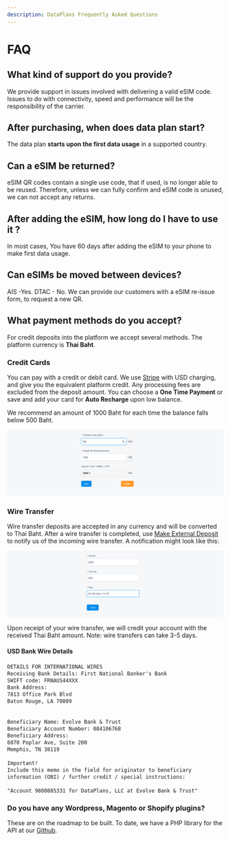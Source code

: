 ```yaml
---
description: DataPlans Frequently Asked Questions
---
```


# FAQ

## &#x20;What kind of support do you provide?

We provide support in issues involved with delivering a valid eSIM code.  Issues to do with connectivity, speed and performance will be the responsibility of the carrier.&#x20;

## After purchasing, when does data plan start?

The data plan **starts upon the first data usage** in a supported country.

## Can a eSIM be returned?

eSIM QR codes contain a single use code, that if used, is no longer able to be reused.  Therefore, unless we can fully confirm and eSIM code is unused, we can not accept any returns.&#x20;

## After adding the eSIM, how long do I have to use it ?

In most cases, You have 60 days after adding the eSIM to your phone to make first data usage.

## Can eSIMs be moved between devices?

AIS -Yes.   DTAC - No.  We can provide our customers with a eSIM re-issue form, to request a new QR.&#x20;

## What payment methods do you accept?

For credit deposits into the platform we accept several methods.  The platform currency is **Thai Baht**.&#x20;

### Credit Cards

You can pay with a credit or debit card.  We use [Stripe](https://stripe.com/) with USD charging, and give you the equivalent platform credit. Any processing fees are excluded from the deposit amount.   You can choose a **One Time Payment** or save and add your card for **Auto Recharge** upon low balance.&#x20;

We recommend an amount of 1000 Baht for each time the balance falls below 500 Baht.

![Enable Auto Recharge](<.gitbook/assets/Screen Shot 2021-01-27 at 10.42.37.png>)





### Wire Transfer

Wire transfer deposits are accepted in any currency and will be converted to Thai Baht.   After a wire transfer is completed, use [Make External Deposit](https://esims.dataplans.io/dashboard/billing/wires) to notify us of the incoming wire transfer.   A notification might look like this:

![Wire transfer notification](<.gitbook/assets/Screen Shot 2021-01-27 at 10.42.17.png>)

Upon receipt of your wire transfer, we will credit your account with the received Thai Baht amount.   Note: wire transfers can take 3-5 days.

#### USD Bank Wire Details

```
DETAILS FOR INTERNATIONAL WIRES
Receiving Bank Details: First National Banker's Bank
SWIFT code: FRNAUS44XXX
Bank Address:
7813 Office Park Blvd
Baton Rouge, LA 70809


Beneficiary Name: Evolve Bank & Trust
Beneficiary Account Number: 084106768
Beneficiary Address:
6070 Poplar Ave, Suite 200
Memphis, TN 38119

Important!
Include this memo in the field for originator to beneficiary information (OBI) / further credit / special instructions:

"Account 9800885331 for DataPlans, LLC at Evolve Bank & Trust"
```







### Do you have any Wordpress, Magento or Shopify plugins?

These are on the roadmap to be built.  To date, we have a PHP library for the API at our [Github](https://github.com/DataPlans-io).

### &#x20;  &#x20;
